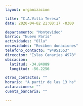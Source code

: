 ```yaml
---
layout: organizacion

title: "C.A.Villa Teresa"
date: 2020-04-02 21:00:17 -0300

departamento: "Montevideo"
barrio: "Nuevo París"
actividades: "Olla"
necesidades: "Reciben donaciones"
telefono_contacto: "94951553"
direccion: "Islas Canarias 4978"
ubicacion:
  latitud: -34.84089
  longitud: -56.2256

otros_contactos: ""
horario: "A partir de las 13 hs"
aclaraciones: ""
cuenta_bancaria: ""

---
```

